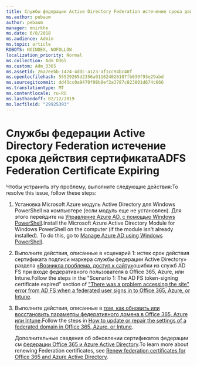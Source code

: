 ```yaml
---
title: Службы федерации Active Directory Federation истечение срока действия сертификата
ms.author: pebaum
author: pebaum
manager: mnirkhe
ms.date: 6/8/2018
ms.audience: Admin
ms.topic: article
ROBOTS: NOINDEX, NOFOLLOW
localization_priority: Normal
ms.collection: Adm_O365
ms.custom: Adm_O365
ms.assetid: 26a7eebb-1424-4ddc-a123-af1cc94bc40f
ms.openlocfilehash: 55529265d2356a911624026107fb639f93e29abd
ms.sourcegitcommit: dd43cc0a9470f98b8ef2a3787c823801d674c666
ms.translationtype: MT
ms.contentlocale: ru-RU
ms.lasthandoff: 02/12/2019
ms.locfileid: "29925393"
---
```

# <a name="adfs-federation-certificate-expiring"></a><span data-ttu-id="820d1-102">Службы федерации Active Directory Federation истечение срока действия сертификата</span><span class="sxs-lookup"><span data-stu-id="820d1-102">ADFS Federation Certificate Expiring</span></span>

<span data-ttu-id="820d1-103">Чтобы устранить эту проблему, выполните следующие действия:</span><span class="sxs-lookup"><span data-stu-id="820d1-103">To resolve this issue, follow these steps:</span></span>
  
1. <span data-ttu-id="820d1-p101">Установка Microsoft Azure модуль Active Directory для Windows PowerShell на компьютере (если модуль еще не установлен). Для этого перейдите на [Управление Azure AD, с помощью Windows PowerShell](https://aka.ms/aadposh).</span><span class="sxs-lookup"><span data-stu-id="820d1-p101">Install the Microsoft Azure Active Directory Module for Windows PowerShell on the computer (if the module isn't already installed). To do this, go to [Manage Azure AD using Windows PowerShell](https://aka.ms/aadposh).</span></span>
    
2. <span data-ttu-id="820d1-106">Выполните действия, описанные в «сценарий 1: истек срок действия сертификата подписи маркера службы федерации Active Directory» раздела [«Возникла проблема, доступ к сайту»](https://support.microsoft.com/help/2713898/there-was-a-problem-accessing-the-site-error-from-ad-fs-when-a-federat)ошибки из служб AD FS при входе федеративного пользователя в Office 365, Azure, или Intune.</span><span class="sxs-lookup"><span data-stu-id="820d1-106">Follow the steps in the "Scenario 1: The AD FS token-signing certificate expired" section of ["There was a problem accessing the site" error from AD FS when a federated user signs in to Office 365, Azure, or Intune](https://support.microsoft.com/help/2713898/there-was-a-problem-accessing-the-site-error-from-ad-fs-when-a-federat).</span></span>
    
3. <span data-ttu-id="820d1-107">Выполните действия, описанные в [том, как обновить или восстановить параметры федеративного домена в Office 365, Azure или Intune](https://support.microsoft.com/help/2647048/how-to-update-or-repair-the-settings-of-a-federated-domain-in-office-3).</span><span class="sxs-lookup"><span data-stu-id="820d1-107">Follow the steps in [How to update or repair the settings of a federated domain in Office 365, Azure, or Intune](https://support.microsoft.com/help/2647048/how-to-update-or-repair-the-settings-of-a-federated-domain-in-office-3).</span></span>
    
    <span data-ttu-id="820d1-108">Дополнительные сведения об обновлении сертификатов федерации см [федерации Office 365 и Azure Active Directory](https://docs.microsoft.com/azure/active-directory/connect/active-directory-aadconnect-o365-certs).</span><span class="sxs-lookup"><span data-stu-id="820d1-108">To learn more about renewing Federation certificates, see [Renew federation certificates for Office 365 and Azure Active Directory](https://docs.microsoft.com/azure/active-directory/connect/active-directory-aadconnect-o365-certs).</span></span>
    


